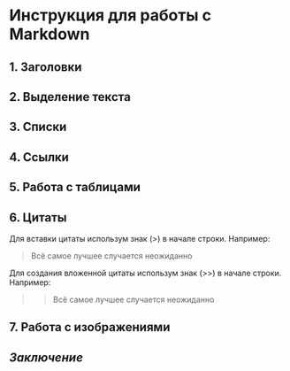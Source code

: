 # **Инструкция для работы с Markdown**

## 1. Заголовки

## 2. Выделение текста

## 3. Списки

## 4. Сcылки

## 5. Работа с таблицами

## 6. Цитаты

Для вставки цитаты использум знак (>) в начале строки. Например:

> Всё самое лучшее случается неожиданно

Для создания вложенной цитаты использум знак (>>) в начале строки. Например:

>> Всё самое лучшее случается неожиданно

## 7. Работа с изображениями

## *Заключение*
